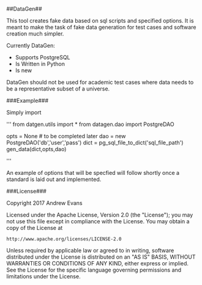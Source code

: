 ##DataGen##

This tool creates fake data based on sql scripts and specified options. It is meant to make the task of fake data generation for test cases and software creation much simpler.

Currently DataGen:
 - Supports PostgreSQL
 - Is Written in Python
 - Is new
 
DataGen should not be used for academic test cases where data needs to be a representative subset of a universe.
 
###Example### 

Simply import 

'''
from datgen.utils import *
from datagen.dao import PostgreDAO

opts = None # to be completed later
dao = new PostgreDAO('db','user','pass')
dict = pg_sql_file_to_dict('sql_file_path')
gen_data(dict,opts,dao)

'''

An example of options that will be specfied will follow shortly once a standard is laid out and implemented.

###License###

Copyright 2017 Andrew Evans

Licensed under the Apache License, Version 2.0 (the "License");
you may not use this file except in compliance with the License.
You may obtain a copy of the License at

    http://www.apache.org/licenses/LICENSE-2.0

Unless required by applicable law or agreed to in writing, software
distributed under the License is distributed on an "AS IS" BASIS,
WITHOUT WARRANTIES OR CONDITIONS OF ANY KIND, either express or implied.
See the License for the specific language governing permissions and
limitations under the License.
